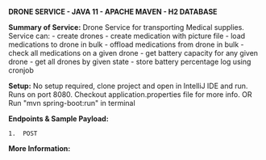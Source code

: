 
**DRONE SERVICE - JAVA 11 - APACHE MAVEN - H2 DATABASE**


**Summary of Service:**
    Drone Service for transporting Medical supplies. Service can:
    -   create drones 
    -   create medication with picture file
    -   load medications to drone in bulk
    -   offload medications from drone in bulk 
    -   check all medications on a given drone
    -   get battery capacity for any given drone
    -   get all drones by given state
    -   store battery percentage log using cronjob


**Setup:**
    No setup required, clone project and open in IntelliJ IDE and run. Runs on port 8080.
    Checkout application.properties file for more info.
    OR 
    Run "mvn spring-boot:run" in terminal


**Endpoints & Sample Payload:**

    1.  POST 



**More Information:**